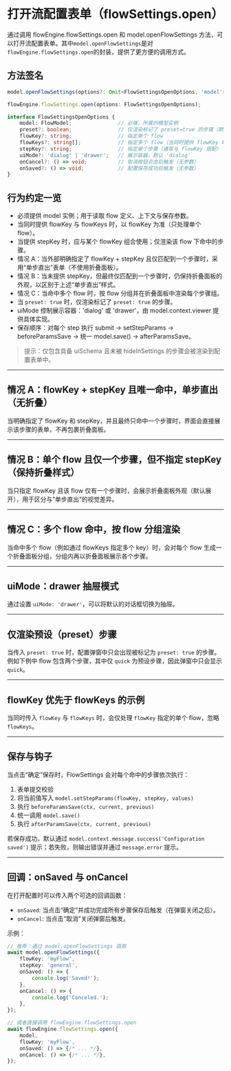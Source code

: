 # 打开流配置表单（flowSettings.open）

<!-- markdownlint-disable MD010 MD033 MD029 -->

通过调用 flowEngine.flowSettings.open 和 model.openFlowSettings 方法，可以打开流配置表单。其中`model.openFlowSettings`是对`flowEngine.flowSettings.open`的封装，提供了更方便的调用方式。

## 方法签名

```ts
model.openFlowSettings(options?: Omit<FlowSettingsOpenOptions, 'model'>);

flowEngine.flowSettings.open(options: FlowSettingsOpenOptions);

interface FlowSettingsOpenOptions {
	model: FlowModel;               // 必填，所属的模型实例
	preset?: boolean;               // 仅渲染标记了 preset=true 的步骤（默认 false）
	flowKey?: string;               // 指定单个 flow
	flowKeys?: string[];            // 指定多个 flow（当同时提供 flowKey 时被忽略）
	stepKey?: string;               // 指定单个步骤（通常与 flowKey 搭配）
	uiMode?: 'dialog' | 'drawer';   // 展示容器，默认 'dialog'
	onCancel?: () => void;          // 取消按钮点击后触发（无参数）
	onSaved?: () => void;           // 配置保存成功后触发（无参数）
}
```

## 行为约定一览

- 必须提供 model 实例；用于读取 flow 定义、上下文与保存参数。
- 当同时提供 flowKey 与 flowKeys 时，以 flowKey 为准（只处理单个 flow）。
- 当提供 stepKey 时，应与某个 flowKey 组合使用；仅渲染该 flow 下命中的步骤。
- 情况 A：当外部明确指定了 flowKey + stepKey 且仅匹配到一个步骤时，采用“单步直出”表单（不使用折叠面板）。
- 情况 B：当未提供 stepKey，但最终仅匹配到一个步骤时，仍保持折叠面板的外观，以区别于上述“单步直出”样式。
- 情况 C：当命中多个 flow 时，按 flow 分组并在折叠面板中渲染每个步骤组。
- 当 `preset: true` 时，仅渲染标记了 `preset: true` 的步骤。
- uiMode 控制展示容器：'dialog' 或 'drawer'，由 model.context.viewer 提供具体实现。
- 保存顺序：对每个 step 执行 submit -> setStepParams -> beforeParamsSave -> 统一 model.save() -> afterParamsSave。

> 提示：仅包含具备 uiSchema 且未被 hideInSettings 的步骤会被渲染到配置表单中。

---

## 情况 A：flowKey + stepKey 且唯一命中，单步直出（无折叠）

当明确指定了 flowKey 和 stepKey，并且最终只命中一个步骤时，界面会直接展示该步骤的表单，不再包裹折叠面板。

<code src="./case-a-single-step-direct.tsx"></code>

---

## 情况 B：单个 flow 且仅一个步骤，但不指定 stepKey（保持折叠样式）

当只指定 flowKey 且该 flow 仅有一个步骤时，会展示折叠面板外观（默认展开），用于区分与“单步直出”的视觉差异。

<code src="./case-b-single-flow-single-step-collapse.tsx"></code>

---

## 情况 C：多个 flow 命中，按 flow 分组渲染

当命中多个 flow（例如通过 flowKeys 指定多个 key）时，会对每个 flow 生成一个折叠面板分组，分组内再以折叠面板展示各个步骤。

<code src="./case-c-multi-flows-grouped.tsx"></code>

---

## uiMode：drawer 抽屉模式

通过设置 `uiMode: 'drawer'`，可以将默认的对话框切换为抽屉。

<code src="./ui-mode-drawer.tsx"></code>

---

## 仅渲染预设（preset）步骤

当传入 `preset: true` 时，配置弹窗中只会出现被标记为 `preset: true` 的步骤。例如下例中 flow 包含两个步骤，其中仅 `quick` 为预设步骤，因此弹窗中只会显示 `quick`。

<code src="./preset-only-steps.tsx"></code>

---

## flowKey 优先于 flowKeys 的示例

当同时传入 `flowKey` 与 `flowKeys` 时，会仅处理 `flowKey` 指定的单个 flow，忽略 `flowKeys`。

<code src="./priority-flowKey-over-flowKeys.tsx"></code>

---

## 保存与钩子

当点击“确定”保存时，FlowSettings 会对每个命中的步骤依次执行：

1. 表单提交校验
2. 将当前值写入 `model.setStepParams(flowKey, stepKey, values)`
3. 执行 `beforeParamsSave(ctx, current, previous)`
4. 统一调用 `model.save()`
5. 执行 `afterParamsSave(ctx, current, previous)`

若保存成功，默认通过 `model.context.message.success('Configuration saved')` 提示；若失败，则输出错误并通过 `message.error` 提示。

---

## 回调：onSaved 与 onCancel

在打开配置时可以传入两个可选的回调函数：

- `onSaved`: 当点击“确定”并成功完成所有步骤保存后触发（在弹窗关闭之后）。
- `onCancel`: 当点击“取消”关闭弹窗后触发。

示例：

```ts
// 推荐：通过 model.openFlowSettings 调用
await model.openFlowSettings({
	flowKey: 'myFlow',
	stepKey: 'general',
	onSaved: () => {
		console.log('Saved!');
	},
	onCancel: () => {
		console.log('Canceled.');
	},
});

// 或者直接调用 flowEngine.flowSettings.open
await flowEngine.flowSettings.open({
	model,
	flowKey: 'myFlow',
	onSaved: () => {/* ... */},
	onCancel: () => {/* ... */},
});
```

